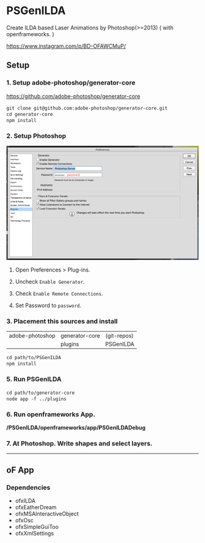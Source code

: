 # PSGenILDA

Create ILDA based Laser Animations by Photoshop(>=2013) ( with openframeworks. )

https://www.instagram.com/p/BD-OFAWCMuP/

## Setup

### 1. Setup adobe-photoshop/generator-core

https://github.com/adobe-photoshop/generator-core

    git clone git@github.com:adobe-photoshop/generator-core.git
    cd generator-core
    npm install

### 2. Setup Photoshop

<img src="./readme/PhotoshopPreferences.png">

1. Open Preferences > Plug-ins.

2. Uncheck `Enable Generator`.

3. Check `Enable Remote Connections`.

4. Set Password to `password`.

### 3. Placement this sources and install

||||
|:--|:--|:--|
|adobe-photoshop|generator-core|(git-repos)|
||plugins|PSGenILDA|

    cd path/to/PSGenILDA
    npm install

### 5. Run PSGenILDA

    cd path/to/generator-core
    node app -f ../plugins

### 6. Run openframeworks App.

**/PSGenILDA/openframeworks/app/PSGenILDADebug**

### 7. At Photoshop. Write shapes and select layers.

---

## oF App

### Dependencies

- ofxILDA
- ofxEatherDream
- ofxMSAInteractiveObject
- ofxOsc
- ofxSimpleGuiToo
- ofxXmlSettings

